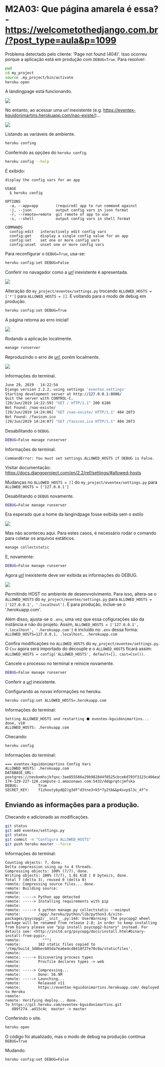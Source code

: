# M2A03: Que página amarela é essa? - https://welcometothedjango.com.br/?post_type=aula&p=1099

Problema detectado pelo cliente: 'Page not found (404)'. Isso ocorreu porque a aplicação está em produção com `DEBUG=True`. Para resolver:

```bash
pwd
cd my_project
source .my_project/bin/activate
heroku open
```

A landingpage está funcionando.

![](img/app-ok.png)

No entanto, ao acessar uma *url* inexistente (e.g. https://eventex-kguidonimartins.herokuapp.com/nao-existe/)...

![](img/app-not-found-debug-true.png)

Listando as variáveis de ambiente.

```bash
heroku confing
```

Conferindo as opções do `heroku config`.

```bash
heroku config --help
```

É exibido:

```
display the config vars for an app

USAGE
  $ heroku config

OPTIONS
  -a, --app=app        (required) app to run command against
  -j, --json           output config vars in json format
  -r, --remote=remote  git remote of app to use
  -s, --shell          output config vars in shell format

COMMANDS
  config:edit   interactively edit config vars
  config:get    display a single config value for an app
  config:set    set one or more config vars
  config:unset  unset one or more config vars
```

Para reconfigurar o `DEBUG=True`, usa-se:

```bash
heroku config:set DEBUG=False
```

Conferir no navagador como a [*url*](https://eventex-kguidonimartins.herokuapp.com/nao-existe/) inexistente é apresentada.

![](img/app-not-found-debug-false.png)

Alteração do `my_project/eventex/settings.py` trocando `ALLOWED_HOSTS = ['*']` para `ALLOWED_HOSTS = []`. E voltando para o modo de debug em produção.

```bash
heroku config:set DEBUG=True
```

A página retorna ao erro inicial!

![](img/app-not-found-debug-true.png)

Rodando a aplicação localmente.

```bash
manage runserver
```

Reproduzindo o erro de [*url*](http://127.0.0.1:8000/nao-existe/), porém localmente.

![](img/app-not-found-debug-true-running-locally.png)

Informações do terminal.

```bash
June 29, 2019 - 14:22:54
Django version 2.2.2, using settings 'eventex.settings'
Starting development server at http://127.0.0.1:8000/
Quit the server with CONTROL-C.
[29/Jun/2019 14:22:59] "GET / HTTP/1.1" 200 6186
Not Found: /nao-existe/
[29/Jun/2019 14:24:06] "GET /nao-existe/ HTTP/1.1" 404 2073
Not Found: /favicon.ico
[29/Jun/2019 14:24:07] "GET /favicon.ico HTTP/1.1" 404 2073
```

Desabilitando o `DEBUG`.

```bash
DEBUG=False manage runserver
```

Informações do terminal.

```
CommandError: You must set settings.ALLOWED_HOSTS if DEBUG is False.
```

Visitar documentação: https://docs.djangoproject.com/en/2.2/ref/settings/#allowed-hosts

Mudanças no `ALLOWED_HOSTS = []` do `my_project/eventex/settings.py` para `ALLOWED_HOSTS = ['127.0.0.1']`

Desabilitando o `DEBUG` novamente.

```bash
DEBUG=False manage runserver
```

Era esperado que a home da langindpage fosse exibida sem o estilo

![](../modulo_01/img/eventex-cru.png)

Mas não aconteceu aqui. Para estes casos, é necessário rodar o comando para coletar os arquivos estáticos.

```bash
manage collectstatic
```

E, novamente:

```bash
DEBUG=False manage runserver
```

Agora [*url*](http://127.0.0.1:8000/nao-existe/) inexistente deve ser exibida as informações do DEBUG.

![](img/app-not-found-debug-false-running-locally.png)

Permitindo HOST no ambiente de desenvvolvimento. Para isso, altera-se o `ALLOWED_HOSTS` do `my_project/eventex/settings.py` para `ALLOWED_HOSTS = ['127.0.0.1', '.localhost']`. E para produção, inclue-se o '.herokuapp.com'.

Além disso, ajusta-se o `.env`, uma vez que essa cofigurações são da instância e não do projeto. Assim, `ALLOWED_HOSTS = ['127.0.0.1', '.localhost', '.herokuapp.com']` é incluído no `.env` dessa forma: `ALLOWED_HOSTS=127.0.0.1, .localhost, .herokuapp.com`

Confira modificações no `ALLOWED_HOSTS` do `my_project/eventex/settings.py`. O `Csv` agora será importado do decouple e o `ALLOWED_HOSTS` ficará assim: `ALLOWED_HOSTS = config('ALLOWED_HOSTS', default=[], cast=Csv())`.

Cancele o processo no terminal e reinicie novamente.

```bash
DEBUG=False manage runserver
```

Conferir a [*url*](http://127.0.0.1:8000/nao-existe/) inexistente.

Configurando as novas informações no heroku.

```bash
heroku config:set ALLOWED_HOSTS=.herokuapp.com
```

Informações do terminal:

```
Setting ALLOWED_HOSTS and restarting ⬢ eventex-kguidonimartins... done, v10
ALLOWED_HOSTS: .herokuapp.com
```

Checando:

```bash
heroku config
```

Informações do terminal:

```
=== eventex-kguidonimartins Config Vars
ALLOWED_HOSTS: .herokuapp.com
DATABASE_URL:  postgres://nevbxmhsjkfqxc:3ae855586a29b982844f8525cbce6d793f3123c466ea55a3870c44498c1cafd4@ec2-174-129-227-128.compute-1.amazonaws.com:5432/ddqprqtcjmfska
DEBUG:         True
SECRET_KEY:    f1zhoutybyd@2)g3df^d3tne3+k5*7y2tb&&p4svp$l3c_4f^n
```

## Enviando as informações para a produção.

Checando e adicionado as modificações.

```bash
git status
git add eventex/settings.py
git status
git commit -m "Configura ALLOWED_HOSTS"
git push heroku master --force
```

Informações do terminal:

```
Counting objects: 7, done.
Delta compression using up to 4 threads.
Compressing objects: 100% (7/7), done.
Writing objects: 100% (7/7), 1.01 KiB | 0 bytes/s, done.
Total 7 (delta 3), reused 0 (delta 0)
remote: Compressing source files... done.
remote: Building source:
remote:
remote: -----> Python app detected
remote: -----> Installing requirements with pip
remote:
remote: -----> $ python manage.py collectstatic --noinput
remote:        /app/.heroku/python/lib/python3.6/site-packages/psycopg2/__init__.py:144: UserWarning: The psycopg2 wheel package will be renamed from release 2.8; in order to keep installing from binary please use "pip install psycopg2-binary" instead. For details see: <http://initd.org/psycopg/docs/install.html#binary-install-from-pypi>.
remote:          """)
remote:        182 static files copied to '/tmp/build_3d8bec605da7ea6e4cd8410f27e70c0a/staticfiles'.
remote:
remote: -----> Discovering process types
remote:        Procfile declares types -> web
remote:
remote: -----> Compressing...
remote:        Done: 56.9M
remote: -----> Launching...
remote:        Released v11
remote:        https://eventex-kguidonimartins.herokuapp.com/ deployed to Heroku
remote:
remote: Verifying deploy... done.
To https://git.heroku.com/eventex-kguidonimartins.git
   d89f274..ad15c4c  master -> master
```

Conferindo o site.

```bash
heroku open
```

O código foi atualizado, mas o modo de debug na produção continua `DEBUG=True`

Mudando:

```bash
heroku config:set DEBUG=False
```
